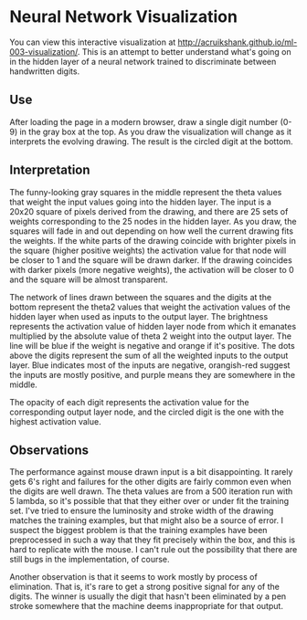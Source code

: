 Neural Network Visualization
============================

You can view this interactive visualization at http://acruikshank.github.io/ml-003-visualization/. This is an attempt to better understand what's going on in the hidden layer of a neural network trained to discriminate between handwritten digits.

Use
------------------
After loading the page in a modern browser, draw a single digit number (0-9) in the gray box at the top. As you draw the visualization will change as it interprets the evolving drawing. The result is the circled digit at the bottom.

Interpretation
------------------
The funny-looking gray squares in the middle represent the theta values that weight the input values going into the hidden layer. The input is a 20x20 square of pixels derived from the drawing, and there are 25 sets of weights corresponding to the 25 nodes in the hidden layer. As you draw, the squares will fade in and out depending on how well the current drawing fits the weights. If the white parts of the drawing coincide with brighter pixels in the square (higher positive weights) the activation value for that node will be closer to 1 and the square will be drawn darker. If the drawing coincides with darker pixels (more negative weights), the activation will be closer to 0 and the square will be almost transparent.

The network of lines drawn between the squares and the digits at the bottom represent the theta2 values that weight the activation values of the hidden layer when used as inputs to the output layer. The brightness represents the activation value of hidden layer node from which it emanates multiplied by the absolute value of theta 2 weight into the output layer. The line will be blue if the weight is negative and orange if it's positive. The dots above the digits represent the sum of all the weighted inputs to the output layer. Blue indicates most of the inputs are negative, orangish-red suggest the inputs are mostly positive, and purple means they are somewhere in the middle.

The opacity of each digit represents the activation value for the corresponding output layer node, and the circled digit is the one with the highest activation value.

Observations
--------------
The performance against mouse drawn input is a bit disappointing. It rarely gets 6's right and failures for the other digits are fairly common even when the digits are well drawn. The theta values are from a 500 iteration run with 5 lambda, so it's possible that that they either over or under fit the training set. I've tried to ensure the luminosity and stroke width of the drawing matches the training examples, but that might also be a source of error. I suspect the biggest problem is that the training examples have been preprocessed in such a way that they fit precisely within the box, and this is hard to replicate with the mouse. I can't rule out the possibility that there are still bugs in the implementation, of course.

Another observation is that it seems to work mostly by process of elimination. That is, it's rare to get a strong positive signal for any of the digits. The winner is usually the digit that hasn't been eliminated by a pen stroke somewhere that the machine deems inappropriate for that output.
